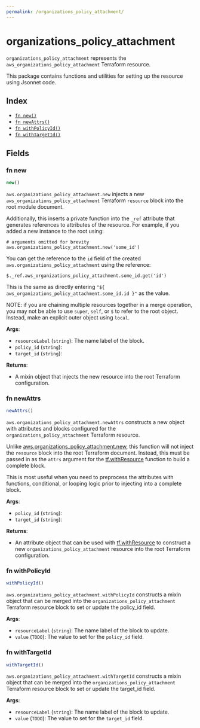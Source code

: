 ```yaml
---
permalink: /organizations_policy_attachment/
---
```


# organizations_policy_attachment

`organizations_policy_attachment` represents the `aws_organizations_policy_attachment` Terraform resource.



This package contains functions and utilities for setting up the resource using Jsonnet code.


## Index

* [`fn new()`](#fn-new)
* [`fn newAttrs()`](#fn-newattrs)
* [`fn withPolicyId()`](#fn-withpolicyid)
* [`fn withTargetId()`](#fn-withtargetid)

## Fields

### fn new

```ts
new()
```


`aws.organizations_policy_attachment.new` injects a new `aws_organizations_policy_attachment` Terraform `resource`
block into the root module document.

Additionally, this inserts a private function into the `_ref` attribute that generates references to attributes of the
resource. For example, if you added a new instance to the root using:

    # arguments omitted for brevity
    aws.organizations_policy_attachment.new('some_id')

You can get the reference to the `id` field of the created `aws.organizations_policy_attachment` using the reference:

    $._ref.aws_organizations_policy_attachment.some_id.get('id')

This is the same as directly entering `"${ aws_organizations_policy_attachment.some_id.id }"` as the value.

NOTE: if you are chaining multiple resources together in a merge operation, you may not be able to use `super`, `self`,
or `$` to refer to the root object. Instead, make an explicit outer object using `local`.

**Args**:
  - `resourceLabel` (`string`): The name label of the block.
  - `policy_id` (`string`): 
  - `target_id` (`string`): 

**Returns**:
- A mixin object that injects the new resource into the root Terraform configuration.


### fn newAttrs

```ts
newAttrs()
```


`aws.organizations_policy_attachment.newAttrs` constructs a new object with attributes and blocks configured for the `organizations_policy_attachment`
Terraform resource.

Unlike [aws.organizations_policy_attachment.new](#fn-organizationspolicyattachmentnew), this function will not inject the `resource`
block into the root Terraform document. Instead, this must be passed in as the `attrs` argument for the
[tf.withResource](https://github.com/tf-libsonnet/core/tree/main/docs#fn-withresource) function to build a complete block.

This is most useful when you need to preprocess the attributes with functions, conditional, or looping logic prior to
injecting into a complete block.

**Args**:
  - `policy_id` (`string`): 
  - `target_id` (`string`): 

**Returns**:
  - An attribute object that can be used with [tf.withResource](https://github.com/tf-libsonnet/core/tree/main/docs#fn-withresource) to construct a new `organizations_policy_attachment` resource into the root Terraform configuration.


### fn withPolicyId

```ts
withPolicyId()
```

`aws.organizations_policy_attachment.withPolicyId` constructs a mixin object that can be merged into the `organizations_policy_attachment`
Terraform resource block to set or update the policy_id field.



**Args**:
  - `resourceLabel` (`string`): The name label of the block to update.
  - `value` (`TODO`): The value to set for the `policy_id` field.


### fn withTargetId

```ts
withTargetId()
```

`aws.organizations_policy_attachment.withTargetId` constructs a mixin object that can be merged into the `organizations_policy_attachment`
Terraform resource block to set or update the target_id field.



**Args**:
  - `resourceLabel` (`string`): The name label of the block to update.
  - `value` (`TODO`): The value to set for the `target_id` field.

